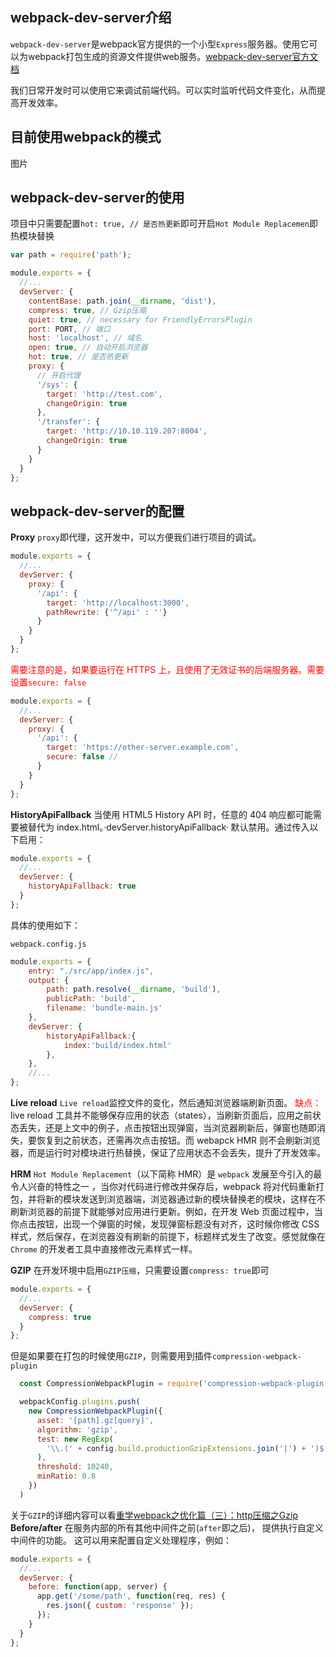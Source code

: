 ## webpack-dev-server介绍
`webpack-dev-server`是webpack官方提供的一个小型`Express`服务器。使用它可以为webpack打包生成的资源文件提供web服务。[webpack-dev-server官方文档](https://webpack.docschina.org/configuration/dev-server/)


我们日常开发时可以使用它来调试前端代码。可以实时监听代码文件变化，从而提高开发效率。

## 目前使用webpack的模式
图片

## webpack-dev-server的使用

项目中只需要配置`hot: true, // 是否热更新`即可开启`Hot Module Replacemen`即热模块替换
```javascript
var path = require('path');

module.exports = {
  //...
  devServer: {
    contentBase: path.join(__dirname, 'dist'),
    compress: true, // Gzip压缩
    quiet: true, // necessary for FriendlyErrorsPlugin
    port: PORT, // 端口
    host: 'localhost', // 域名
    open: true, // 自动开启浏览器
    hot: true, // 是否热更新
    proxy: {
      // 开启代理
      '/sys': {
        target: 'http://test.com',
        changeOrigin: true
      },      
      '/transfer': {
        target: 'http://10.10.119.207:8004',
        changeOrigin: true
      }
    }
  }
};
```
## webpack-dev-server的配置
**Proxy**
`proxy`即代理，这开发中，可以方便我们进行项目的调试。
```javascript
module.exports = {
  //...
  devServer: {
    proxy: {
      '/api': {
        target: 'http://localhost:3000',
        pathRewrite: {'^/api' : ''}
      }
    }
  }
};
```

<font color=red>需要注意的是，如果要运行在 HTTPS 上，且使用了无效证书的后端服务器。需要设置`secure: false`</font>
```javascript
module.exports = {
  //...
  devServer: {
    proxy: {
      '/api': {
        target: 'https://other-server.example.com',
        secure: false // 
      }
    }
  }
};
```
**HistoryApiFallback**
当使用 HTML5 History API 时，任意的 404 响应都可能需要被替代为 index.html。·devServer.historyApiFallback· 默认禁用。通过传入以下启用：
```javascript
module.exports = {
  //...
  devServer: {
    historyApiFallback: true
  }
};
```
具体的使用如下：

`webpack.config.js`
```javascript
module.exports = {
    entry: "./src/app/index.js",
    output: {
        path: path.resolve(__dirname, 'build'),
        publicPath: 'build',
        filename: 'bundle-main.js'
    },
    devServer: {
        historyApiFallback:{
            index:'build/index.html'
        },
    },
    //...
};
```
**Live reload**
`Live reload`监控文件的变化，然后通知浏览器端刷新页面。
<font color=red>缺点：</font>
live reload 工具并不能够保存应用的状态（states），当刷新页面后，应用之前状态丢失，还是上文中的例子，点击按钮出现弹窗，当浏览器刷新后，弹窗也随即消失，要恢复到之前状态，还需再次点击按钮。而 webapck HMR 则不会刷新浏览器，而是运行时对模块进行热替换，保证了应用状态不会丢失，提升了开发效率。

**HRM**
`Hot Module Replacement`（以下简称 HMR）是 `webpack` 发展至今引入的最令人兴奋的特性之一 ，当你对代码进行修改并保存后，webpack 将对代码重新打包，并将新的模块发送到浏览器端，浏览器通过新的模块替换老的模块，这样在不刷新浏览器的前提下就能够对应用进行更新。例如，在开发 Web 页面过程中，当你点击按钮，出现一个弹窗的时候，发现弹窗标题没有对齐，这时候你修改 CSS 样式，然后保存，在浏览器没有刷新的前提下，标题样式发生了改变。感觉就像在 `Chrome` 的开发者工具中直接修改元素样式一样。



**GZIP**
在开发环境中启用`GZIP压缩`，只需要设置`compress: true`即可
```javascript
module.exports = {
  //...
  devServer: {
    compress: true
  }
};
```

但是如果要在打包的时候使用`GZIP`，则需要用到插件`compression-webpack-plugin`
```javascript
  const CompressionWebpackPlugin = require('compression-webpack-plugin')

  webpackConfig.plugins.push(
    new CompressionWebpackPlugin({
      asset: '[path].gz[query]',
      algorithm: 'gzip',
      test: new RegExp(
        '\\.(' + config.build.productionGzipExtensions.join('|') + ')$'
      ),
      threshold: 10240,
      minRatio: 0.8
    })
  )
```

关于`GZIP`的详细内容可以看[重学webpack之优化篇（三）：http压缩之Gzip](重学webpack之优化篇（三）：http压缩之Gzip)
**Before/after**
在服务内部的所有其他中间件之前(`after`即之后)， 提供执行自定义中间件的功能。 这可以用来配置自定义处理程序，例如：
```javascript
module.exports = {
  //...
  devServer: {
    before: function(app, server) {
      app.get('/some/path', function(req, res) {
        res.json({ custom: 'response' });
      });
    }
  }
};
```
